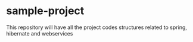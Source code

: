 # sample-project
This repository will have all the project codes structures related to spring, hibernate and webservices
